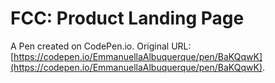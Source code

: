 # FCC: Product Landing Page

A Pen created on CodePen.io. Original URL: [https://codepen.io/EmmanuellaAlbuquerque/pen/BaKQqwK](https://codepen.io/EmmanuellaAlbuquerque/pen/BaKQqwK).


